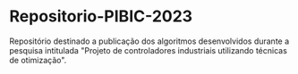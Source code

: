 # Repositorio-PIBIC-2023
Repositório destinado a publicação dos algoritmos desenvolvidos durante a pesquisa intitulada "Projeto de controladores industriais utilizando técnicas de otimização".
